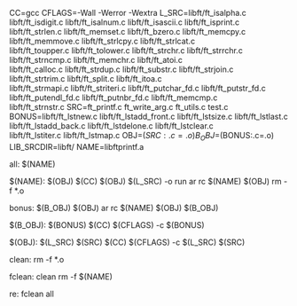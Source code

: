 CC=gcc
CFLAGS=-Wall -Werror -Wextra
L_SRC=libft/ft_isalpha.c libft/ft_isdigit.c libft/ft_isalnum.c libft/ft_isascii.c libft/ft_isprint.c \
	libft/ft_strlen.c libft/ft_memset.c libft/ft_bzero.c libft/ft_memcpy.c libft/ft_memmove.c libft/ft_strlcpy.c libft/ft_strlcat.c \
	libft/ft_toupper.c libft/ft_tolower.c libft/ft_strchr.c libft/ft_strrchr.c libft/ft_strncmp.c libft/ft_memchr.c libft/ft_atoi.c \
	libft/ft_calloc.c libft/ft_strdup.c libft/ft_substr.c libft/ft_strjoin.c libft/ft_strtrim.c libft/ft_split.c libft/ft_itoa.c \
	libft/ft_strmapi.c libft/ft_striteri.c libft/ft_putchar_fd.c libft/ft_putstr_fd.c libft/ft_putendl_fd.c libft/ft_putnbr_fd.c libft/ft_memcmp.c \
	libft/ft_strnstr.c
SRC=ft_printf.c ft_write_arg.c ft_utils.c test.c
BONUS=libft/ft_lstnew.c libft/ft_lstadd_front.c libft/ft_lstsize.c libft/ft_lstlast.c libft/ft_lstadd_back.c libft/ft_lstdelone.c libft/ft_lstclear.c \
	libft/ft_lstiter.c libft/ft_lstmap.c
OBJ=$(SRC:.c=.o)
B_OBJ=$(BONUS:.c=.o)
LIB_SRCDIR=libft/
NAME=libftprintf.a

all: $(NAME)

$(NAME): $(OBJ)
	$(CC) $(OBJ) $(L_SRC) -o run
	ar rc $(NAME) $(OBJ)
	rm -f *.o

bonus: $(B_OBJ) $(OBJ)
	ar rc $(NAME) $(OBJ) $(B_OBJ)

$(B_OBJ): $(BONUS)
	$(CC) $(CFLAGS) -c $(BONUS)

$(OBJ): $(L_SRC) $(SRC)
	$(CC) $(CFLAGS) -c $(L_SRC) $(SRC)

clean:
	rm -f *.o

fclean: clean
	rm -f $(NAME)

re: fclean all
